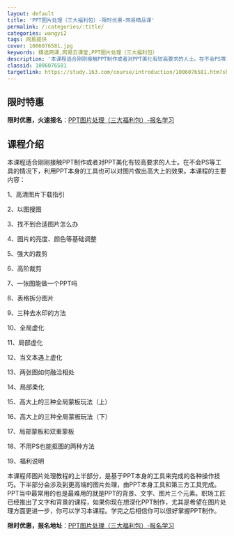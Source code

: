 ```yaml
---
layout: default
title: 'PPT图片处理（三大福利包）-限时优惠-网易精品课'
permalink: /:categories/:title/
categories: wangyi2
tags: 网易提供
cover: 1006076581.jpg
keywords: 精选网课,网易云课堂,PPT图片处理（三大福利包）
description: '本课程适合刚刚接触PPT制作或者对PPT美化有较高要求的人士。在不会PS等工具的情况下，利用PPT本身的工具也可以对图片'
classid: 1006076581
targetlink: https://study.163.com/course/introduction/1006076581.htm?share=1&shareId=1025206652&utm_campaign=share&utm_medium=iphoneShare&utm_source=&utm_u=1025206652
---
```


## 限时特惠

**限时优惠，火速报名**：[PPT图片处理（三大福利包）-报名学习](https://study.163.com/course/introduction/1006076581.htm?share=1&shareId=1025206652&utm_campaign=share&utm_medium=iphoneShare&utm_source=&utm_u=1025206652)

## 课程介绍

本课程适合刚刚接触PPT制作或者对PPT美化有较高要求的人士。在不会PS等工具的情况下，利用PPT本身的工具也可以对图片做出高大上的效果。本课程的主要内容：

1、高清图片下载指引

2、以图搜图

3、找不到合适图片怎么办

4、图片的亮度、颜色等基础调整

5、强大的裁剪

6、高阶裁剪

7、一张图能做一个PPT吗

8、表格拆分图片

9、三种去水印的方法

10、全局虚化

11、局部虚化

12、当文本遇上虚化

13、两张图如何融洽相处

14、局部柔化

15、高大上的三种全局蒙板玩法（上）

16、高大上的三种全局蒙板玩法（下）

17、局部蒙板和双重蒙板

18、不用PS也能抠图的两种方法

19、福利说明

本课程师图片处理教程的上半部分，是基于PPT本身的工具来完成的各种操作技巧。下半部分会涉及到更高端的图片处理，由PPT本身工具和第三方工具完成。PPT当中最常用的也是最难用的就是PPT的背景、文字、图片三个元素。职场工匠已经推出了文字和背景的课程，如果你现在想深化PPT制作，尤其是希望在图片处理方面更进一步，你可以学习本课程。学完之后相信你可以很好掌握PPT制作。

**限时优惠，报名地址**：[PPT图片处理（三大福利包）-报名学习](https://study.163.com/course/introduction/1006076581.htm?share=1&shareId=1025206652&utm_campaign=share&utm_medium=iphoneShare&utm_source=&utm_u=1025206652)

